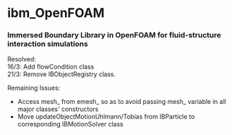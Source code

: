 # ibm_OpenFOAM

### Immersed Boundary Library in OpenFOAM for fluid-structure interaction simulations

Resolved:  
16/3: Add flowCondition class  
21/3: Remove IBObjectRegistry class.

Remaining Issues:
- Access mesh_ from emesh_ so as to avoid passing mesh_ variable in all major classes' constructors
- Move updateObjectMotionUhlmann/Tobias from IBParticle to corresponding IBMotionSolver class
